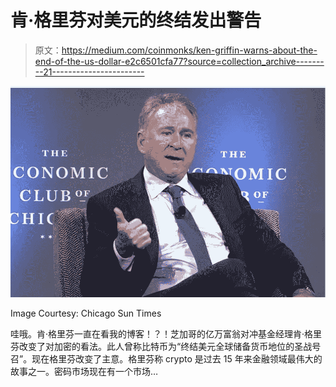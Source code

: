 # 肯·格里芬对美元的终结发出警告

> 原文：<https://medium.com/coinmonks/ken-griffin-warns-about-the-end-of-the-us-dollar-e2c6501cfa77?source=collection_archive---------21----------------------->

![](img/fa32861d4d6f47e67ed8657847ee4a7a.png)

Image Courtesy: Chicago Sun Times

哇哦。肯·格里芬一直在看我的博客！？！芝加哥的亿万富翁对冲基金经理肯·格里芬改变了对加密的看法。此人曾称比特币为“终结美元全球储备货币地位的圣战号召”。现在格里芬改变了主意。格里芬称 crypto 是过去 15 年来金融领域最伟大的故事之一。密码市场现在有一个市场…